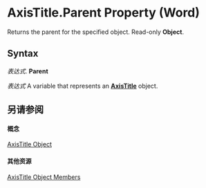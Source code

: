 
# AxisTitle.Parent Property (Word)

Returns the parent for the specified object. Read-only  **Object**.


## Syntax

 _表达式_. **Parent**

 _表达式_ A variable that represents an **[AxisTitle](ec746a05-40df-95cc-c017-40ef150504cf.md)** object.


## 另请参阅


#### 概念


[AxisTitle Object](ec746a05-40df-95cc-c017-40ef150504cf.md)
#### 其他资源


[AxisTitle Object Members](http://msdn.microsoft.com/library/c4ea4669-3534-47ed-12dd-10d1062d005a%28Office.15%29.aspx)